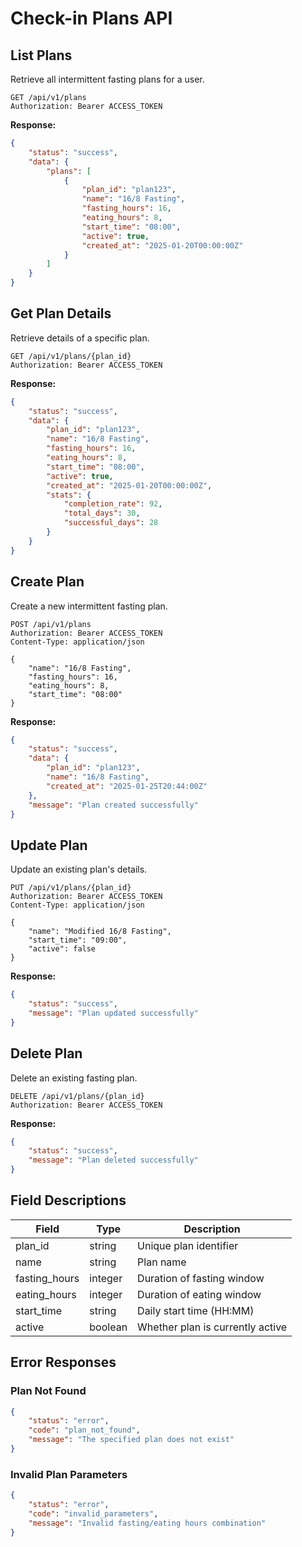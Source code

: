 # Check-in Plans API

## List Plans

Retrieve all intermittent fasting plans for a user.

```http
GET /api/v1/plans
Authorization: Bearer ACCESS_TOKEN
```

**Response:**
```json
{
    "status": "success",
    "data": {
        "plans": [
            {
                "plan_id": "plan123",
                "name": "16/8 Fasting",
                "fasting_hours": 16,
                "eating_hours": 8,
                "start_time": "08:00",
                "active": true,
                "created_at": "2025-01-20T00:00:00Z"
            }
        ]
    }
}
```

## Get Plan Details

Retrieve details of a specific plan.

```http
GET /api/v1/plans/{plan_id}
Authorization: Bearer ACCESS_TOKEN
```

**Response:**
```json
{
    "status": "success",
    "data": {
        "plan_id": "plan123",
        "name": "16/8 Fasting",
        "fasting_hours": 16,
        "eating_hours": 8,
        "start_time": "08:00",
        "active": true,
        "created_at": "2025-01-20T00:00:00Z",
        "stats": {
            "completion_rate": 92,
            "total_days": 30,
            "successful_days": 28
        }
    }
}
```

## Create Plan

Create a new intermittent fasting plan.

```http
POST /api/v1/plans
Authorization: Bearer ACCESS_TOKEN
Content-Type: application/json

{
    "name": "16/8 Fasting",
    "fasting_hours": 16,
    "eating_hours": 8,
    "start_time": "08:00"
}
```

**Response:**
```json
{
    "status": "success",
    "data": {
        "plan_id": "plan123",
        "name": "16/8 Fasting",
        "created_at": "2025-01-25T20:44:00Z"
    },
    "message": "Plan created successfully"
}
```

## Update Plan

Update an existing plan's details.

```http
PUT /api/v1/plans/{plan_id}
Authorization: Bearer ACCESS_TOKEN
Content-Type: application/json

{
    "name": "Modified 16/8 Fasting",
    "start_time": "09:00",
    "active": false
}
```

**Response:**
```json
{
    "status": "success",
    "message": "Plan updated successfully"
}
```

## Delete Plan

Delete an existing fasting plan.

```http
DELETE /api/v1/plans/{plan_id}
Authorization: Bearer ACCESS_TOKEN
```

**Response:**
```json
{
    "status": "success",
    "message": "Plan deleted successfully"
}
```

## Field Descriptions

| Field | Type | Description |
|-------|------|-------------|
| plan_id | string | Unique plan identifier |
| name | string | Plan name |
| fasting_hours | integer | Duration of fasting window |
| eating_hours | integer | Duration of eating window |
| start_time | string | Daily start time (HH:MM) |
| active | boolean | Whether plan is currently active |

## Error Responses

### Plan Not Found
```json
{
    "status": "error",
    "code": "plan_not_found",
    "message": "The specified plan does not exist"
}
```

### Invalid Plan Parameters
```json
{
    "status": "error",
    "code": "invalid_parameters",
    "message": "Invalid fasting/eating hours combination"
}
```
